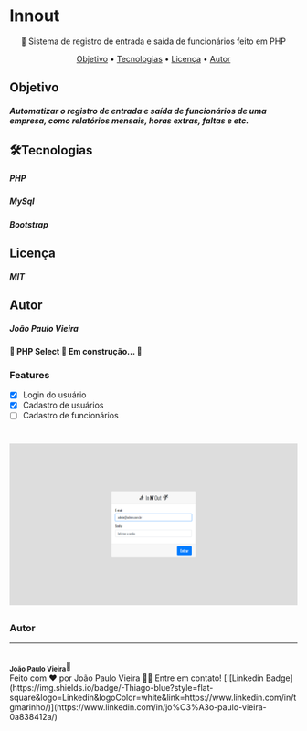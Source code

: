 # Innout
<p align="center"> 🚀 Sistema de registro de entrada e saída de funcionários feito em PHP</p>

<p align="center">
 <a href="#objetivo">Objetivo</a> •
 <a href="#tecnologias">Tecnologias</a> • 
 <a href="#licenc-a">Licença</a> • 
 <a href="#autor">Autor</a>
</p>

<div id="objetivo">
 <h2>Objetivo</h2>
<h5>Automatizar o registro de entrada e saída de funcionários de uma empresa, como relatórios mensais, horas extras, faltas e etc.<h5>
 </div>
 
 <div id="tecnologias">
 <h2>🛠Tecnologias</h2>
  <h5>PHP<h5>
  <h5>MySql<h5>
  <h5>Bootstrap<h5>
 </div>
   
  <div id="licenc-a">
   <h2>Licença</h2>
    <h5>MIT<h5>
  </div>
     
   <div id="autor">
   <h2>Autor</h2>
    <h5>João Paulo Vieira<h5>
  </div>
     
 <h4> 
	🚧  PHP Select 🚀 Em construção...  🚧
</h4>

### Features

- [x] Login do usuário
- [x] Cadastro de usuários
- [ ] Cadastro de funcionários

<h1 align="center">
  <img alt="Login" title="#Login" src="./public/assets/screenshots/innout-login.png" />
</h1>

### Autor
---

 <img style="border-radius: 50%;" src="https://avatars0.githubusercontent.com/u/29737198?s=460&u=ee291d8e2af73d2411363317b8e8e33a2b07bdd8&v=4" width="100px;" alt=""/>
 <br />
 <sub><b>João Paulo Vieira</b></sub>🚀
  <br />
Feito com ❤️ por João Paulo Vieira 👋🏽 Entre em contato!
[![Linkedin Badge](https://img.shields.io/badge/-Thiago-blue?style=flat-square&logo=Linkedin&logoColor=white&link=https://www.linkedin.com/in/tgmarinho/)](https://www.linkedin.com/in/jo%C3%A3o-paulo-vieira-0a838412a/) 
